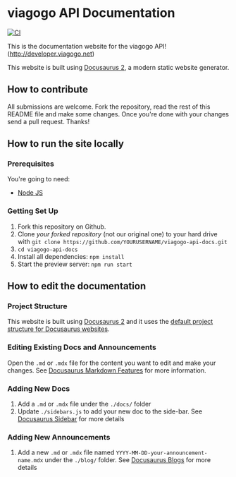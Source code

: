 # viagogo API Documentation

[![CI](https://github.com/viagogo/viagogo-api-docs/actions/workflows/ci.yml/badge.svg)](https://github.com/viagogo/viagogo-api-docs/actions/workflows/ci.yml)

This is the documentation website for the viagogo API! (http://developer.viagogo.net)

This website is built using [Docusaurus 2](https://docusaurus.io/), a modern static website generator.

## How to contribute

All submissions are welcome. Fork the repository, read the rest of this README file and make some changes.
Once you're done with your changes send a pull request. Thanks!

## How to run the site locally

### Prerequisites

You're going to need:

- [Node JS](https://nodejs.org/)

### Getting Set Up

 1. Fork this repository on Github.
 2. Clone *your forked repository* (not our original one) to your hard drive with `git clone https://github.com/YOURUSERNAME/viagogo-api-docs.git`
 3. `cd viagogo-api-docs`
 4. Install all dependencies: `npm install`
 5. Start the preview server: `npm run start`

## How to edit the documentation

### Project Structure

This website is built using [Docusaurus 2](https://docusaurus.io/) and it uses the [default project
structure for Docusaurus websites](https://docusaurus.io/docs/installation#project-structure).

### Editing Existing Docs and Announcements

Open the `.md` or `.mdx` file for the content you want to edit and make your changes. See
[Docusaurus Markdown Features](https://docusaurus.io/docs/markdown-features) for more information.

### Adding New Docs

1. Add a `.md` or `.mdx` file under the `./docs/` folder
2. Update `./sidebars.js` to add your new doc to the side-bar. See 
[Docusaurus Sidebar](https://docusaurus.io/docs/sidebar) for more details

### Adding New Announcements

1. Add a new `.md` or `.mdx` file named `YYYY-MM-DD-your-announcement-name.mdx` under the `./blog/`
folder. See [Docusaurus Blogs](https://docusaurus.io/docs/blog) for more details
